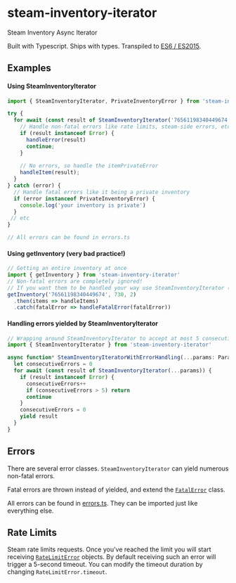 # steam-inventory-iterator
Steam Inventory Async Iterator

Built with Typescript. Ships with types. Transpiled to [ES6 / ES2015](https://node.green/#ES2015).

## Examples
#### Using SteamInventoryIterator
```ts
import { SteamInventoryIterator, PrivateInventoryError } from 'steam-inventory-iterator'

try {
  for await (const result of SteamInventoryIterator('76561198340449674', 730, 2)) {
    // Handle non-fatal errors like rate limits, steam-side errors, etc.
    if (result instanceof Error) {
      handleError(result)
      continue;
    }
  
    // No errors, so handle the itemPrivateError
    handleItem(result);
  }
} catch (error) {
  // Handle fatal errors like it being a private inventory
  if (error instanceof PrivateInventoryError) {
    console.log('your inventory is private')
  }
 // etc
}

// All errors can be found in errors.ts
```

#### Using getInventory (very bad practice!)
```ts
// Getting an entire inventory at once
import { getInventory } from 'steam-inventory-iterator'
// Non-fatal errors are completely ignored!
// If you want them to be handled your way use SteamInventoryIterator (example below)
getInventory('76561198340449674', 730, 2)
  .then(items => handleItems)
  .catch(fatalError => handleFatalError(fatalError))
```

#### Handling errors yielded by SteamInventoryIterator
```ts
// Wrapping around SteamInventoryIterator to accept at most 5 consecutive errors
import { SteamInventoryIterator } from 'steam-inventory-iterator'

async function* SteamInventoryIteratorWithErrorHandling(...params: Parameters<typeof SteamInventoryIterator>): AsyncGenerator<SteamItem> {
  let consecutiveErrors = 0
  for await (const result of SteamInventoryIterator(...params)) {
    if (result instanceof Error) {
      consecutiveErrors++
      if (consecutiveErrors > 5) return
      continue
    }
    consecutiveErrors = 0
    yield result
  }
}
```

## Errors
There are several error classes. `SteamInventoryIterator` can yield numerous non-fatal errors.

Fatal errors are thrown instead of yielded, and extend the [`FatalError`](./src/errors.ts) class.

All errors can be found in [errors.ts](./src/errors.ts). They can be imported just like everything else.

## Rate Limits
Steam rate limits requests. Once you've reached the limit you will start receiving [`RateLimitError`](./src/errors.ts) objects.
By default receiving such an error will trigger a 5-second timeout. You can modify the timeout duration by changing `RateLimitError.timeout`.